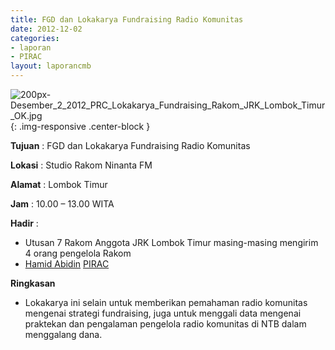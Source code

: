 ```yaml
---
title: FGD dan Lokakarya Fundraising Radio Komunitas 
date: 2012-12-02
categories:
- laporan
- PIRAC
layout: laporancmb
---
```



![200px-Desember_2_2012_PRC_Lokakarya_Fundraising_Rakom_JRK_Lombok_Timur_OK.jpg](/uploads/200px-Desember_2_2012_PRC_Lokakarya_Fundraising_Rakom_JRK_Lombok_Timur_OK.jpg){: .img-responsive .center-block }


**Tujuan** : FGD dan Lokakarya Fundraising Radio Komunitas 

**Lokasi** : Studio Rakom Ninanta FM 

**Alamat** : Lombok Timur 

**Jam** : 10.00 – 13.00 WITA 

**Hadir** :
* Utusan 7 Rakom Anggota JRK Lombok Timur masing-masing mengirim 4 orang pengelola Rakom
* [Hamid Abidin](http://wiki.ciptamedia.org/wiki/Hamid_Abidin) [PIRAC](http://wiki.ciptamedia.org/wiki/PIRAC)

**Ringkasan**  
* Lokakarya ini selain untuk memberikan pemahaman radio komunitas mengenai strategi fundraising, juga untuk menggali data mengenai praktekan dan pengalaman pengelola radio komunitas di NTB dalam menggalang dana.
